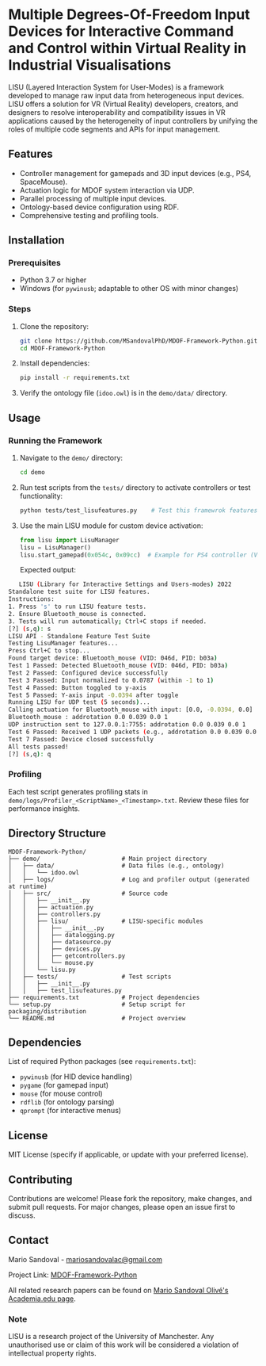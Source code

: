 # Multiple Degrees-Of-Freedom Input Devices for Interactive Command and Control within Virtual Reality in Industrial Visualisations

LISU (Layered Interaction System for User-Modes) is a framework developed to manage raw input data from heterogeneous input devices. LISU offers a solution for VR (Virtual Reality) developers, creators, and designers to resolve interoperability and compatibility issues in VR applications caused by the heterogeneity of input controllers by unifying the roles of multiple code segments and APIs for input management.

## Features

- Controller management for gamepads and 3D input devices (e.g., PS4, SpaceMouse).
- Actuation logic for MDOF system interaction via UDP.
- Parallel processing of multiple input devices.
- Ontology-based device configuration using RDF.
- Comprehensive testing and profiling tools.

## Installation

### Prerequisites

- Python 3.7 or higher
- Windows (for `pywinusb`; adaptable to other OS with minor changes)

### Steps

1. Clone the repository:
   ```bash
   git clone https://github.com/MSandovalPhD/MDOF-Framework-Python.git
   cd MDOF-Framework-Python
   ```

2. Install dependencies:
   ```bash
   pip install -r requirements.txt
   ```

3. Verify the ontology file (`idoo.owl`) is in the `demo/data/` directory.

## Usage

### Running the Framework

1. Navigate to the `demo/` directory:
   ```bash
   cd demo
   ```

2. Run test scripts from the `tests/` directory to activate controllers or test functionality:
   ```bash
   python tests/test_lisufeatures.py    # Test this framewrok features   
   ```

3. Use the main LISU module for custom device activation:
   ```python
   from lisu import LisuManager
   lisu = LisuManager()
   lisu.start_gamepad(0x054c, 0x09cc)  # Example for PS4 controller (VID/PID)
   ```
   Expected output:
```bash
   LISU (Library for Interactive Settings and Users-modes) 2022
Standalone test suite for LISU features.
Instructions:
1. Press 's' to run LISU feature tests.
2. Ensure Bluetooth_mouse is connected.
3. Tests will run automatically; Ctrl+C stops if needed.
[?] (s,q): s
LISU API - Standalone Feature Test Suite
Testing LisuManager features...
Press Ctrl+C to stop...
Found target device: Bluetooth_mouse (VID: 046d, PID: b03a)
Test 1 Passed: Detected Bluetooth_mouse (VID: 046d, PID: b03a)
Test 2 Passed: Configured device successfully
Test 3 Passed: Input normalized to 0.0787 (within -1 to 1)
Test 4 Passed: Button toggled to y-axis
Test 5 Passed: Y-axis input -0.0394 after toggle
Running LISU for UDP test (5 seconds)...
Calling actuation for Bluetooth_mouse with input: [0.0, -0.0394, 0.0]
Bluetooth_mouse : addrotation 0.0 0.039 0.0 1
UDP instruction sent to 127.0.0.1:7755: addrotation 0.0 0.039 0.0 1
Test 6 Passed: Received 1 UDP packets (e.g., addrotation 0.0 0.039 0.0 1)
Test 7 Passed: Device closed successfully
All tests passed!
[?] (s,q): q
 ```

### Profiling

Each test script generates profiling stats in `demo/logs/Profiler_<ScriptName>_<Timestamp>.txt`. Review these files for performance insights.

## Directory Structure

```
MDOF-Framework-Python/
├── demo/                       # Main project directory
│   ├── data/                   # Data files (e.g., ontology)
│   │   └── idoo.owl
│   ├── logs/                   # Log and profiler output (generated at runtime)
│   ├── src/                    # Source code
│   │   ├── __init__.py
│   │   ├── actuation.py
│   │   ├── controllers.py
│   │   ├── lisu/               # LISU-specific modules
│   │   │   ├── __init__.py
│   │   │   ├── datalogging.py
│   │   │   ├── datasource.py
│   │   │   ├── devices.py
│   │   │   ├── getcontrollers.py
│   │   │   └── mouse.py
│   │   └── lisu.py
│   ├── tests/                  # Test scripts
│   │   ├── __init__.py
│   │   ├── test_lisufeatures.py
├── requirements.txt            # Project dependencies
└── setup.py                    # Setup script for packaging/distribution
└── README.md                   # Project overview
```

## Dependencies

List of required Python packages (see `requirements.txt`):
- `pywinusb` (for HID device handling)
- `pygame` (for gamepad input)
- `mouse` (for mouse control)
- `rdflib` (for ontology parsing)
- `qprompt` (for interactive menus)

## License

MIT License (specify if applicable, or update with your preferred license).

## Contributing

Contributions are welcome! Please fork the repository, make changes, and submit pull requests. For major changes, please open an issue first to discuss.

## Contact

Mario Sandoval - mariosandovalac@gmail.com

Project Link: [MDOF-Framework-Python](https://github.com/MSandovalPhD/MDOF-Framework-Python)

All related research papers can be found on [Mario Sandoval Olivé's Academia.edu page](https://manchester.academia.edu/MarioSandovalOliv%C3%A9).

### Note

LISU is a research project of the University of Manchester. Any unauthorised use or claim of this work will be considered a violation of intellectual property rights.
